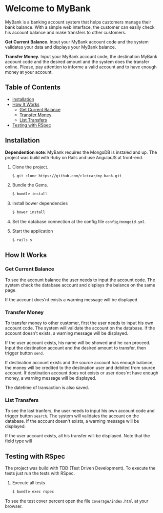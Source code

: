 # Welcome to MyBank

MyBank is a banking account system that helps customers manage their bank balance. With a simple web interface, the customer can easily check his account balance and make transfers to other customers.

**Get Current Balance.** Input your MyBank account code and the system validates your data and displays your MyBank balance.

**Transfer Money.**  Input your MyBank account code, the destination MyBank account code and the desired amount and the system does the transfer online. Please, pay attention to informe a valid account and to have enough money at your account.

## Table of Contents

* [Installation](#installation)
* [How It Works](#how-it-works)
	* [Get Current Balance](#get-current-balance)
	* [Transfer Money](#get-current-balance)
	* [List Transfers](#list-transfers)
* [Testing with RSpec](#testing-with-rspec)

## Installation

**Dependention note**: MyBank requires the MongoDB is instaled and up. The project was build with Ruby on Rails and use AngularJS at front-end.

1. Clone the project.

	~~~ sh
	$ git clone https://github.com/cleicar/my-bank.git
	~~~

2. Bundle the Gems.

	~~~ sh
	$ bundle install
	~~~

3. Install bower dependencies

	~~~ sh
	$ bower install
	~~~

4. Set the database connection at the config file `config/mongoid.yml`.

5. Start the application

	~~~ sh
	$ rails s
	~~~

## How It Works

### Get Current Balance

To see the account balance the user needs to input the account code. The system check the database account and displays the balance on the same page.

If the account does'nt exists a warning message will be displayed.

### Transfer Money

To transfer money to other customer, first the user needs to input his own account code. The system will validate the account on the database. If the account doesn't exists, a warning message will be displayed.

If the user account exists, his name will be showed and he can proceed. Input the destination account and the desired amount to transfer, then trigger button `send`.

If destination account exists and the source account has enough balance, the money will be credited to the destination user and debited from source account. If destination account does not exists or user does'nt have enough money, a warning message will be displayed.

The datetime of transaction is also saved.

### List Transfers

To see the last tranfers, the user needs to input his own account code and trigger button `search`. The system will validates the account on the database. If the account doesn't exists, a warning message will be displayed.

If the user account exists, all his transfer will be displayed. Note that the field type will

## Testing with RSpec

The project was build with TDD (Test Driven Development). To execute the tests just run the tests with RSpec.

1. Execute all tests

	~~~ sh
	$ bundle exec rspec
	~~~

To see the test cover percent open the file `coverage/index.html` at your browser.